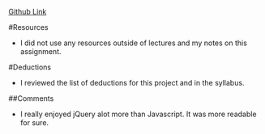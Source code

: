 
[Github Link](https://github.com/cpowell1/hw_jquery_powell_christian.git)

#Resources
 * I did not use any resources outside of lectures and my notes on this assignment.

#Deductions
 * I reviewed the list of deductions for this project and in the syllabus.

##Comments
 * I really enjoyed jQuery alot more than Javascript. It was more readable for sure.
